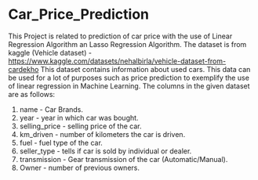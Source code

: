 # Car_Price_Prediction
This Project is related to prediction of car price with the use of Linear Regression Algorithm an Lasso Regression Algorithm.
The dataset is from kaggle (Vehicle dataset) - https://www.kaggle.com/datasets/nehalbirla/vehicle-dataset-from-cardekho
This dataset contains information about used cars.
This data can be used for a lot of purposes such as price prediction to exemplify the use of linear regression in Machine Learning.
The columns in the given dataset are as follows:

1. name - Car Brands.
2. year - year in which car was bought.
3. selling_price - selling price of the car.
4. km_driven - number of kilometers the car is driven.
5. fuel - fuel type of the car.
6. seller_type - tells if car is sold by individual or dealer.
7. transmission - Gear transmission of the car (Automatic/Manual).
8. Owner - number of previous owners.
